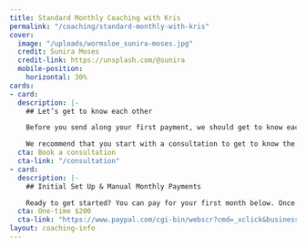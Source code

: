 ```yaml
---
title: Standard Monthly Coaching with Kris
permalink: "/coaching/standard-monthly-with-kris"
cover:
  image: "/uploads/wormsloe_sunira-moses.jpg"
  credit: Sunira Moses
  credit-link: https://unsplash.com/@sunira
  mobile-position:
    horizontal: 30%
cards:
- card: 
  description: |-
    ## Let’s get to know each other

    Before you send along your first payment, we should get to know each other first. If you haven’t already, go to the [contact](/contact) page and tell me about yourself, your goals, and your running history.

    We recommend that you start with a consultation to get to know the coach you will be working with.
  cta: Book a consultation
  cta-link: "/consultation"
- card: 
  description: |-
    ## Initial Set Up & Manual Monthly Payments

    Ready to get started? You can pay for your first month below. Once we are up and running, you will have to continue making manual payments here, or you can sign up for the subscription below for automated monthly payments.
  cta: One-time $200
  cta-link: "https://www.paypal.com/cgi-bin/webscr?cmd=_xclick&business=JHZWYUSLA7P24&lc=US&item_name=Standard%20Monthly%20Coaching%20Program%20with%20Kris%20Brown&amount=200%2e00&currency_code=USD&button_subtype=services&bn=PP%2dBuyNowBF%3abtn_buynowCC_LG%2egif%3aNonHosted"
layout: coaching-info
---
```


